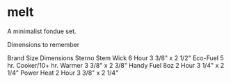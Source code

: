 # melt
A minimalist fondue set.

Dimensions to remember

Brand				Size							Dimensions
Sterno Stem Wick	6 Hour							3 3/8" x 2 1/2"
Eco-Fuel			5 hr. Cooker/10+ hr. Warmer		3 3/8" x 2 3/8"
Handy Fuel			8oz 2 Hour						3 1/4" x 2 1/4"
Power Heat			2 Hour							3 3/8" x 2 1/4"